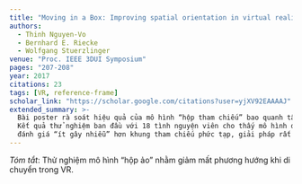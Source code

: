 ```yaml
---
title: "Moving in a Box: Improving spatial orientation in virtual reality using simulated reference frames"
authors:
  - Thinh Nguyen-Vo
  - Bernhard E. Riecke
  - Wolfgang Stuerzlinger
venue: "Proc. IEEE 3DUI Symposium"
pages: "207-208"
year: 2017
citations: 23
tags: [VR, reference-frame]
scholar_link: "https://scholar.google.com/citations?user=yjXV92EAAAAJ"
extended_summary: >-
  Bài poster rà soát hiệu quả của mô hình “hộp tham chiếu” bao quanh tầm nhìn để hỗ trợ người dùng VR định hướng.
  Kết quả thử nghiệm ban đầu với 18 tình nguyện viên cho thấy mô hình đơn giản này giảm lỗi quay sai hướng 30 % và được
  đánh giá “ít gây nhiễu” hơn khung tham chiếu phức tạp, giải pháp rất phù hợp cho các ứng dụng VR thời gian thực.
---
```

_Tóm tắt_: Thử nghiệm mô hình “hộp ảo” nhằm giảm mất phương hướng khi di chuyển trong VR.